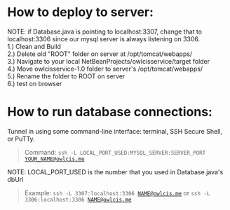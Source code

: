 # How to deploy to server:
NOTE: if Database.java is pointing to localhost:3307, change that to localhost:3306 since our mysql server is always listening on 3306.</br>
1.) Clean and Build </br>
2.) Delete old "ROOT" folder on server at /opt/tomcat/webapps/ </br>
3.) Navigate to your local NetBeanProjects/owlcisservice/target folder </br>
4.) Move owlcisservice-1.0 folder to server's /opt/tomcat/webapps/ </br>
5.) Rename the folder to ROOT on server </br>
6.) test on browser </br>

# How to run database connections:
Tunnel in using some command-line interface: terminal, SSH Secure Shell, or PuTTy. 
> Command: <code>ssh -L LOCAL_PORT_USED:MYSQL_SERVER:SERVER_PORT YOUR_NAME@owlcis.me</code> 

NOTE: LOCAL_PORT_USED is the number that you used in Database.java's dbUrl
> Example: <code>ssh -L 3307:localhost:3306 NAME@owlcis.me</code> or <code>ssh -L 3306:localhost:3306 NAME@owlcis.me</code>
